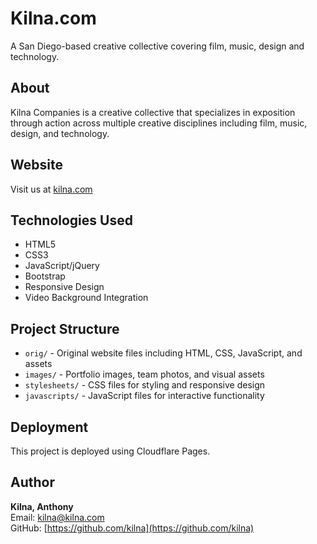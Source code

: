# Kilna.com

A San Diego-based creative collective covering film, music, design and technology.

## About

Kilna Companies is a creative collective that specializes in exposition through action across multiple creative disciplines including film, music, design, and technology.

## Website

Visit us at [kilna.com](http://kilna.com)

## Technologies Used

- HTML5
- CSS3
- JavaScript/jQuery
- Bootstrap
- Responsive Design
- Video Background Integration

## Project Structure

- `orig/` - Original website files including HTML, CSS, JavaScript, and assets
- `images/` - Portfolio images, team photos, and visual assets
- `stylesheets/` - CSS files for styling and responsive design
- `javascripts/` - JavaScript files for interactive functionality

## Deployment

This project is deployed using Cloudflare Pages.

## Author

**Kilna, Anthony**  
Email: kilna@kilna.com  
GitHub: [https://github.com/kilna](https://github.com/kilna)
